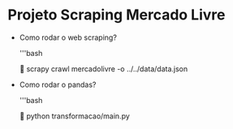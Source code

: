 # Projeto Scraping Mercado Livre

- Como rodar o web scraping?

    '''bash

    🎯 scrapy crawl mercadolivre -o ../../data/data.json

- Como rodar o pandas?

    '''bash

    🎯 python transformacao/main.py

